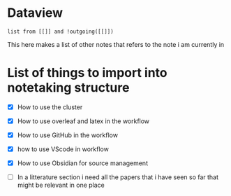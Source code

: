 
# Dataview
```dataview
list from [[]] and !outgoing([[]])
```

This here makes a list of other notes that refers to the note i am currently in 

# List of things to import into notetaking structure

- [x] How to use the cluster
- [x] How to use overleaf and latex in the workflow
- [x] How to use GitHub in the workflow
- [x] how to use VScode in workflow
- [x] How to use Obsidian for source management
- [ ] In a litterature section i need all the papers that i have seen so far that might be relevant in one place 


